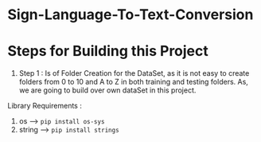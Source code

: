 # Sign-Language-To-Text-Conversion

# Steps for Building this Project       

1. Step 1 : Is of Folder Creation for the DataSet, as it is not easy to create folders from 0 to 10 and A to Z in both training and testing folders. As, we are going to build over own dataSet in this project.        

Library Requirements :      
1. os --> `pip install os-sys`      
2. string --> `pip install strings`